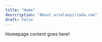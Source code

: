 ```yaml
---
title: "Home"
desrcription: "About arsalanpirzada.com"
draft: false
---
```

Homepage content goes here!